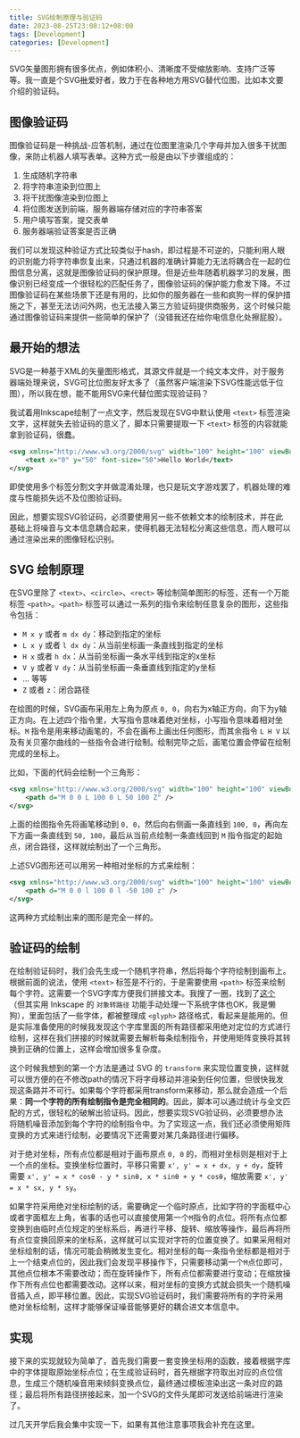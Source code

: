 ```yaml
---
title: SVG绘制原理与验证码
date: 2023-08-25T23:08:12+08:00
tags: [Development]
categories: [Development]
---
```


SVG矢量图形拥有很多优点，例如体积小、清晰度不受缩放影响、支持广泛等等。我一直是个SVG~~批~~爱好者，致力于在各种地方用SVG替代位图，比如本文要介绍的验证码。

## 图像验证码

图像验证码是一种挑战-应答机制，通过在位图里渲染几个字母并加入很多干扰图像，来防止机器人填写表单。这种方式一般是由以下步骤组成的：

1. 生成随机字符串
2. 将字符串渲染到位图上
3. 将干扰图像渲染到位图上
4. 将位图发送到前端，服务器端存储对应的字符串答案
5. 用户填写答案，提交表单
6. 服务器端验证答案是否正确

我们可以发现这种验证方式比较类似于hash，即过程是不可逆的，只能利用人眼的识别能力将字符串恢复出来，只通过机器的准确计算能力无法将耦合在一起的位图信息分离，这就是图像验证码的保护原理。但是近些年随着机器学习的发展，图像识别已经变成一个很轻松的匹配任务了，图像验证码的保护能力愈发下降。不过图像验证码在某些场景下还是有用的，比如你的服务器在一些和疯狗一样的保护措施之下，甚至无法访问外网，也无法接入第三方验证码提供商服务，这个时候只能通过图像验证码来提供一些简单的保护了（没错我还在给你电信息化处擦屁股）。

## 最开始的想法

SVG是一种基于XML的矢量图形格式，其源文件就是一个纯文本文件，对于服务器端处理来说，SVG可比位图友好太多了（虽然客户端渲染下SVG性能远低于位图），所以我在想，能不能用SVG来代替位图实现验证码？

我试着用Inkscape绘制了一点文字，然后发现在SVG中默认使用 `<text>` 标签渲染文字，这样就失去验证码的意义了，脚本只需要提取一下 `<text>` 标签的内容就能拿到验证码，很蠢。

```xml
<svg xmlns="http://www.w3.org/2000/svg" width="100" height="100" viewBox="0 0 100 100">
    <text x="0" y="50" font-size="50">Hello World</text>
</svg>
```

即使使用多个标签分割文字并做混淆处理，也只是玩文字游戏罢了，机器处理的难度与性能损失远不及位图验证码。

因此，想要实现SVG验证码，必须要使用另一些不依赖文本的绘制技术，并在此基础上将噪音与文本信息耦合起来，使得机器无法轻松分离这些信息，而人眼可以通过渲染出来的图像轻松识别。

## SVG 绘制原理

在SVG里除了 `<text>`、`<circle>`、`<rect>` 等绘制简单图形的标签，还有一个万能标签 `<path>`。`<path>` 标签可以通过一系列的指令来绘制任意复杂的图形，这些指令包括：

- `M x y` 或者 `m dx dy`：移动到指定的坐标
- `L x y` 或者 `l dx dy`：从当前坐标画一条直线到指定的坐标
- `H x` 或者 `h dx`：从当前坐标画一条水平线到指定的x坐标
- `V y` 或者 `V dy`：从当前坐标画一条垂直线到指定的y坐标
- ... 等等
- `Z` 或者 `z`：闭合路径

在绘图的时候，SVG画布采用左上角为原点 `0, 0`，向右为x轴正方向，向下为y轴正方向。在上述四个指令里，大写指令意味着绝对坐标，小写指令意味着相对坐标。`M` 指令是用来移动画笔的，不会在画布上画出任何图形，而其余指令 `L H V` 以及有关贝塞尔曲线的一些指令会进行绘制。绘制完毕之后，画笔位置会停留在绘制完成的坐标上。

比如，下面的代码会绘制一个三角形：

```xml
<svg xmlns="http://www.w3.org/2000/svg" width="100" height="100" viewBox="0 0 100 100">
    <path d="M 0 0 L 100 0 L 50 100 Z" />
</svg>
```

上面的绘图指令先将画笔移动到 `0, 0`，然后向右侧画一条直线到 `100, 0`，再向左下方画一条直线到 `50, 100`，最后从当前点绘制一条直线回到 `M` 指令指定的起始点，闭合路径，这样就绘制出了一个三角形。

上述SVG图形还可以用另一种相对坐标的方式来绘制：

```xml
<svg xmlns="http://www.w3.org/2000/svg" width="100" height="100" viewBox="0 0 100 100">
    <path d="M 0 0 l 100 0 l -50 100 z" />
</svg>
```

这两种方式绘制出来的图形是完全一样的。

## 验证码的绘制

在绘制验证码时，我们会先生成一个随机字符串，然后将每个字符绘制到画布上。根据前面的说法，使用 `<text>` 标签是不行的，于是需要使用 `<path>` 标签来绘制每个字符。这需要一个SVG字库方便我们拼接文本。我搜了一圈，找到了[这个](https://gitlab.com/oskay/svg-fonts/)（但其实用 Inkscape 的 `对象转路径` 功能手动处理一下系统字体也OK，我是懒狗），里面包括了一些字体，都被整理成 `<glyph>` 路径格式，看起来是能用的。但是实际准备使用的时候我发现这个字库里面的所有路径都采用绝对定位的方式进行绘制，这样在我们拼接的时候就需要去解析每条绘制指令，并使用矩阵变换将其转换到正确的位置上，这样会增加很多复杂度。

这个时候我想到的第一个方法是通过 SVG 的 `transform` 来实现位置变换，这样就可以很方便的在不修改path的情况下将字母移动并渲染到任何位置，但很快我发现这条路并不可行。如果每个字符都采用transform来移动，那么就会造成一个后果：**同一个字符的所有绘制指令是完全相同的**。因此，脚本可以通过统计与全文匹配的方式，很轻松的破解出验证码。因此，想要实现SVG验证码，必须要想办法将随机噪音添加到每个字符的绘制指令中。为了实现这一点，我们还必须使用矩阵变换的方式来进行绘制，必要情况下还需要对某几条路径进行偏移。

对于绝对坐标，所有点位都是相对于画布原点 `0, 0` 的，而相对坐标则是相对于上一个点的坐标。变换坐标位置时，平移只需要 `x', y' = x + dx, y + dy`，旋转需要 `x', y' = x * cosθ - y * sinθ, x * sinθ + y * cosθ`，缩放需要 `x', y' = x * sx, y * sy`。

如果字符采用绝对坐标绘制的话，需要确定一个临时原点，比如字符的字面框中心或者字面框左上角，省事的话也可以直接使用第一个`M`指令的点位。将所有点位都变换到由临时点位规定的坐标系后，再进行平移、旋转、缩放等操作，最后再将所有点位变换回原来的坐标系，这样就可以实现对字符的位置变换了。如果采用相对坐标绘制的话，情况可能会稍微发生变化。相对坐标的每一条指令坐标都是相对于上一个结束点位的，因此我们会发现平移操作下，只需要移动第一个`M`点位即可，其他点位根本不需要改动；而在旋转操作下，所有点位都需要进行变动；在缩放操作下所有点位也都需要改动。这样以来，相对坐标的变换方式就会损失一个随机噪音插入点，即平移位置。因此，实现SVG验证码时，我们需要将所有的字符采用绝对坐标绘制，这样才能够保证噪音能够更好的耦合进文本信息中。

## 实现

接下来的实现就较为简单了，首先我们需要一套变换坐标用的函数，接着根据字库中的字体提取原始坐标点位；在生成验证码时，首先根据字符取出对应的点位信息，生成三个随机噪音用来倾斜变换点位，最终通过模板渲染出这一条对应的路径；最后将所有路径拼接起来，加一个SVG的文件头尾即可发送给前端进行渲染了。

过几天开学后我会集中实现一下，如果有其他注意事项我会补充在这里。
